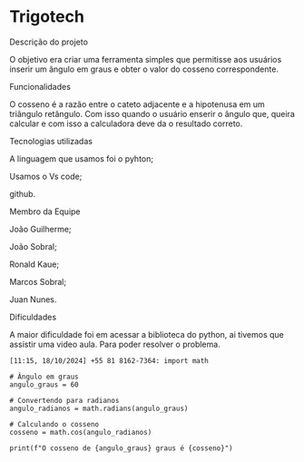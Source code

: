 # Trigotech

Descrição do projeto

O objetivo era criar uma ferramenta simples que permitisse aos usuários inserir um ângulo em graus e obter o valor do cosseno correspondente.

Funcionalidades

O cosseno é a razão entre o cateto adjacente e a hipotenusa em um triângulo retângulo. Com isso quando o usuário enserir o ângulo que, queira calcular e com isso a calculadora deve da o resultado correto.

Tecnologias utilizadas

A linguagem que usamos foi o pyhton;

Usamos o Vs code;

github.

Membro da Equipe

João Guilherme;

João Sobral;

Ronald Kaue;

Marcos Sobral;

Juan Nunes.

Dificuldades

A maior dificuldade foi em acessar a biblioteca do python, ai tivemos que assistir uma video aula. Para poder resolver o problema.

```
[11:15, 18/10/2024] +55 81 8162-7364: import math

# Ângulo em graus
angulo_graus = 60

# Convertendo para radianos
angulo_radianos = math.radians(angulo_graus)

# Calculando o cosseno
cosseno = math.cos(angulo_radianos)

print(f"O cosseno de {angulo_graus} graus é {cosseno}")

